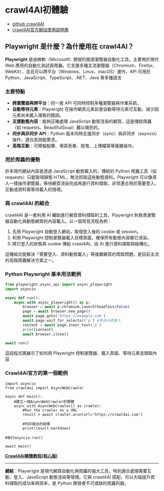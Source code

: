 # crawl4AI初體驗
- [github crawl4AI](https://github.com/unclecode/crawl4ai)
- [crawl4AI官方網站使用說明書](https://docs.crawl4ai.com/)

## Playwright 是什麼？為什麼用在 crawl4AI？

**Playwright** 是由微軟（Microsoft）開發的開源瀏覽器自動化工具，主要用於現代 Web 應用的自動化測試與爬蟲。它支援多種主流瀏覽器（Chromium、Firefox、WebKit），並且可以跨平台（Windows、Linux、macOS）運作，API 可用於 Python、JavaScript、TypeScript、.NET、Java 等多種語言

### 主要特點

- **跨瀏覽器與跨平台**：同一套 API 可同時控制多種瀏覽器與作業系統。
- **自動等待元素**：Playwright 在操作網頁元素前會自動等待元素可互動，減少因元素尚未載入導致的錯誤。
- **支援動態內容**：能夠正確處理 JavaScript 動態渲染的網頁，這是傳統爬蟲（如 requests、BeautifulSoup）難以做到的。
- **同步與非同步 API**：Python 版本同時支援同步（sync）與非同步（asyncio）操作，適合高效能需求。
- **高階互動**：可模擬點擊、填寫表單、拖曳、上傳檔案等複雜操作。

### 用於爬蟲的優勢

許多現代網站內容是透過 JavaScript 動態載入的，傳統的 Python 爬蟲工具（如 requests）只能取得靜態 HTML，無法抓取這些動態資料。Playwright 可以像真人一樣操作瀏覽器，等待網頁渲染完成再進行資料擷取，非常適合用於需要登入、互動或資料需等待載入的情境。

### 與 crawl4AI 的結合

crawl4AI 是一套利用 AI 輔助進行網頁資料擷取的工具，Playwright 則負責瀏覽器自動化與動態網頁的內容載入。以一個常見流程為例：

1. 先用 Playwright 自動登入網站，取得登入後的 cookie 或 session。
2. 利用 Playwright 控制瀏覽器載入目標頁面，確保所有動態內容都已渲染。
3. 將已登入的狀態與 cookie 傳給 crawl4AI，由 AI 進行資料擷取與結構化。

這種組合能解決「需要登入、資料動態載入」等複雜網頁的爬取問題，是目前主流的高階爬蟲解決方案之一。

### Python Playwright 基本用法範例

```python
from playwright.async_api import async_playwright
import asyncio

async def run():
    async with async_playwright() as p:
        browser = await p.chromium.launch(headless=False)
        page = await browser.new_page()
        await page.goto('https://example.com')
        await page.wait_for_selector('p') #等待元素載入
        content = await page.inner_text('p')
        print(content)
        await browser.close()
    
await run()
```
這段程式碼展示了如何用 Playwright 控制瀏覽器、載入頁面、等待元素並擷取內容

### Crawl4AI官方的第一個範例

```pytho
import asyncio
from crawl4ai import AsyncWebCrawler

async def main():
    #建立一個AsyncWebCrawler的實體
    async with AsyncWebCrawler() as crawler:
        #Run the crawler on a URL
        result = await crawler.arun(url='https://crawl4ai.com')

        #列印取出的結果
        print(result.markdown)

#執行asyncio.run()

await main()

```

[**Crawl4AI極簡教程(核心版)**](./Crawl4AI極簡教程(核心版).ipynb)

---

**總結**：Playwright 是現代網頁自動化與爬蟲的強大工具，特別適合處理需要互動、登入、JavaScript 動態渲染等情境。它與 crawl4AI 搭配，可以大幅提升資料擷取的成功率與效率，是 Python 開發者不可或缺的爬蟲利器。
